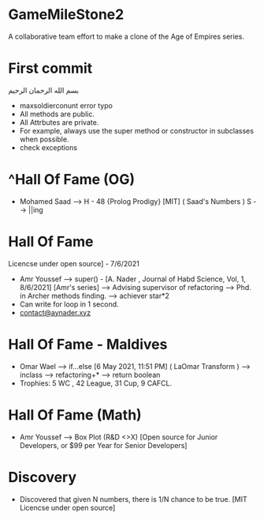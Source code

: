 # GameMileStone2
 A collaborative team effort to make a clone of the Age of Empires series.

# First commit
بسم الله الرحمان الرحيم
- maxsoldierconunt error typo 
- All methods are public.
- All Attrbutes are private.
- For example, always use the super method or constructor in subclasses when possible.
- check exceptions

# ^Hall Of Fame (OG)
- Mohamed Saad --> H - 48 {Prolog Prodigy} [MIT] ( Saad's Numbers ) S
               --> ||ing 

# Hall Of Fame
Licencse under open source] - 7/6/2021
- Amr Youssef  --> super() - [A. Nader , Journal of Habd Science, Vol, 1, 8/6/2021] [Amr's series]
               --> Advising supervisor of refactoring
               --> Phd. in Archer methods finding.
               --> achiever star*2
- Can write for loop in 1 second.
- contact@aynader.xyz

# Hall Of Fame - Maldives
- Omar Wael    --> if...else [6 May 2021, 11:51 PM] ( LaOmar Transform )
               --> inclass 
               --> refactoring+*
               --> return boolean
- Trophies: 5 WC , 42 League, 31 Cup, 9 CAFCL.

# Hall Of Fame (Math)
- Amr Youssef --> Box Plot (R&D <>X) [Open source for Junior Developers, or $99 per Year for Senior Developers]

# Discovery
- Discovered that given N numbers, there is 1/N chance to be true. [MIT Licencse under open source]